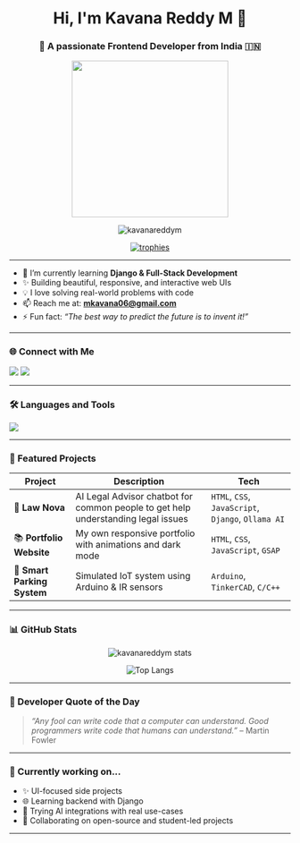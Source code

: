 <h1 align="center">Hi, I'm Kavana Reddy M 👋</h1>
<h3 align="center">🚀 A passionate Frontend Developer from India 🇮🇳</h3>

<div align="center">
  <img src="https://media.giphy.com/media/26tn33aiTi1jkl6H6/giphy.gif" width="280"/>
</div>

<p align="center"> 
  <img src="https://komarev.com/ghpvc/?username=kavanareddym&label=Profile%20views&color=0e75b6&style=flat" alt="kavanareddym" />
</p>

<p align="center">
  <a href="https://github.com/ryo-ma/github-profile-trophy">
    <img src="https://github-profile-trophy.vercel.app/?username=kavanareddym&theme=onedark&no-frame=true&column=7" alt="trophies" />
  </a>
</p>

---

- 🌱 I’m currently learning **Django & Full-Stack Development**
- ✨ Building beautiful, responsive, and interactive web UIs
- 💡 I love solving real-world problems with code
- 📫 Reach me at: **mkavana06@gmail.com**
- ⚡ Fun fact: _“The best way to predict the future is to invent it!”_

---

### 🌐 Connect with Me
<p align="left">
  <a href="mailto:mkavana06@gmail.com"><img src="https://img.shields.io/badge/Gmail-D14836?style=flat&logo=gmail&logoColor=white"/></a>
  <a href="https://www.linkedin.com/in/kavanareddym"><img src="https://img.shields.io/badge/LinkedIn-0077B5?style=flat&logo=linkedin&logoColor=white"/></a>
</p>

---

### 🛠️ Languages and Tools
<p align="left">
  <img src="https://skillicons.dev/icons?i=html,css,js,python,django,java,mysql,react,figma,bootstrap,c" />
</p>

---

### 📂 Featured Projects

| Project | Description | Tech |
|--------|-------------|------|
| 💬 **Law Nova** | AI Legal Advisor chatbot for common people to get help understanding legal issues | `HTML`, `CSS`, `JavaScript`, `Django`, `Ollama AI` |
| 📚 **Portfolio Website** | My own responsive portfolio with animations and dark mode | `HTML`, `CSS`, `JavaScript`, `GSAP` |
| 🚦 **Smart Parking System** | Simulated IoT system using Arduino & IR sensors | `Arduino`, `TinkerCAD`, `C/C++` |

---

### 📊 GitHub Stats
<p align="center">
  <img src="https://github-readme-stats.vercel.app/api?username=kavanareddym&show_icons=true&theme=github_dark&locale=en" alt="kavanareddym stats" />
</p>
<p align="center">
  <img src="https://github-readme-stats.vercel.app/api/top-langs/?username=kavanareddym&layout=compact&theme=github_dark" alt="Top Langs" />
</p>

---

### 💬 Developer Quote of the Day
> _“Any fool can write code that a computer can understand. Good programmers write code that humans can understand.”_ – Martin Fowler

---

### 🎯 Currently working on...
- ✨ UI-focused side projects
- 🌐 Learning backend with Django
- 🧠 Trying AI integrations with real use-cases
- 🤝 Collaborating on open-source and student-led projects

---


